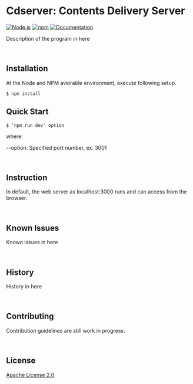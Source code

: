 
# Cdserver: Contents Delivery Server

[![Node.js](https://img.shields.io/node/v/universal-ink-library.svg)](https://nodejs.org/ja/download/)
[![npm](https://img.shields.io/npm/v/universal-ink-library.svg)](https://www.npmjs.com/package/download)
[![Documentation](https://img.shields.io/badge/api-reference-blue.svg)](https://developer-docs.wacom.com/sdk-for-ink/docs/model) 

Description of the program in here

<br>

## Installation

At the Node and NPM aveirable environment, execute following setup.

``
    $ npm install
``
<br>

## Quick Start

``
    $ 'npm run dev' option
``

where:

--option: Specified port number, ex. 3001

<br>

## Instruction

In default, the web server as localhost:3000 runs and can access from the browser.

<br>

## Known Issues

Known issues in here

<br>

## History

History in here

<br>

## Contributing
Contribution guidelines are still work in progress.

<br>

## License
[Apache License 2.0](LICENSE)

